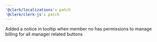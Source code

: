 ```yaml
---
'@clerk/localizations': patch
'@clerk/clerk-js': patch
---
```


Added a notice in tooltip when member no has permissions to manage billing for all manager related buttons

